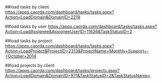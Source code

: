 ##load tasks by client
https://apps.caorda.com/dashboard/tasks/tasks.aspx?Action=LoadDomain&DomainID=2219

##load tasks by user
https://apps.caorda.com/dashboard/tasks/tasks.aspx?Action=LoadAssignee&AssigneeUserID=11626&TaskStatusID=2

##load tasks by project
https://apps.caorda.com/dashboard/tasks/tasks.aspx?Action=LoadProject&ProjectID=2313&ProjectName=Monthly+Support+-+October+2014

##load projects by client
https://apps.caorda.com/dashboard/tasks/projects.aspx?Action=LoadDomain&DomainID=971&TaskStatusID=2&TaskStatusName=
